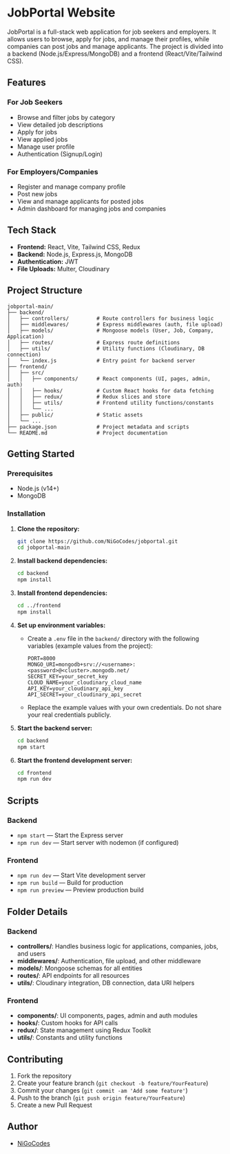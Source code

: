 # JobPortal Website

JobPortal is a full-stack web application for job seekers and employers. It allows users to browse, apply for jobs, and manage their profiles, while companies can post jobs and manage applicants. The project is divided into a backend (Node.js/Express/MongoDB) and a frontend (React/Vite/Tailwind CSS).

## Features

### For Job Seekers
- Browse and filter jobs by category
- View detailed job descriptions
- Apply for jobs
- View applied jobs
- Manage user profile
- Authentication (Signup/Login)

### For Employers/Companies
- Register and manage company profile
- Post new jobs
- View and manage applicants for posted jobs
- Admin dashboard for managing jobs and companies

## Tech Stack

- **Frontend:** React, Vite, Tailwind CSS, Redux
- **Backend:** Node.js, Express.js, MongoDB
- **Authentication:** JWT
- **File Uploads:** Multer, Cloudinary

## Project Structure

```
jobportal-main/
├── backend/
│   ├── controllers/         # Route controllers for business logic
│   ├── middlewares/         # Express middlewares (auth, file upload)
│   ├── models/              # Mongoose models (User, Job, Company, Application)
│   ├── routes/              # Express route definitions
│   ├── utils/               # Utility functions (Cloudinary, DB connection)
│   └── index.js             # Entry point for backend server
├── frontend/
│   ├── src/
│   │   ├── components/      # React components (UI, pages, admin, auth)
│   │   ├── hooks/           # Custom React hooks for data fetching
│   │   ├── redux/           # Redux slices and store
│   │   ├── utils/           # Frontend utility functions/constants
│   │   └── ...
│   ├── public/              # Static assets
│   └── ...
├── package.json             # Project metadata and scripts
└── README.md                # Project documentation
```

## Getting Started

### Prerequisites
- Node.js (v14+)
- MongoDB

### Installation

1. **Clone the repository:**
   ```sh
   git clone https://github.com/NiGoCodes/jobportal.git
   cd jobportal-main
   ```

2. **Install backend dependencies:**
   ```sh
   cd backend
   npm install
   ```

3. **Install frontend dependencies:**
   ```sh
   cd ../frontend
   npm install
   ```

4. **Set up environment variables:**
    - Create a `.env` file in the `backend/` directory with the following variables (example values from the project):
       ```env
       PORT=8000
       MONGO_URI=mongodb+srv://<username>:<password>@<cluster>.mongodb.net/
       SECRET_KEY=your_secret_key
       CLOUD_NAME=your_cloudinary_cloud_name
       API_KEY=your_cloudinary_api_key
       API_SECRET=your_cloudinary_api_secret
       ```
    - Replace the example values with your own credentials. Do not share your real credentials publicly.

5. **Start the backend server:**
   ```sh
   cd backend
   npm start
   ```

6. **Start the frontend development server:**
   ```sh
   cd frontend
   npm run dev
   ```


## Scripts

### Backend
- `npm start` — Start the Express server
- `npm run dev` — Start server with nodemon (if configured)

### Frontend
- `npm run dev` — Start Vite development server
- `npm run build` — Build for production
- `npm run preview` — Preview production build

## Folder Details

### Backend
- **controllers/**: Handles business logic for applications, companies, jobs, and users
- **middlewares/**: Authentication, file upload, and other middleware
- **models/**: Mongoose schemas for all entities
- **routes/**: API endpoints for all resources
- **utils/**: Cloudinary integration, DB connection, data URI helpers

### Frontend
- **components/**: UI components, pages, admin and auth modules
- **hooks/**: Custom hooks for API calls
- **redux/**: State management using Redux Toolkit
- **utils/**: Constants and utility functions

## Contributing

1. Fork the repository
2. Create your feature branch (`git checkout -b feature/YourFeature`)
3. Commit your changes (`git commit -am 'Add some feature'`)
4. Push to the branch (`git push origin feature/YourFeature`)
5. Create a new Pull Request


## Author

- [NiGoCodes](https://github.com/NiGoCodes)
